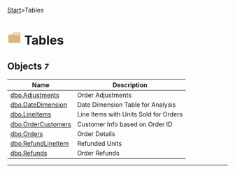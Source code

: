 [Start](../start.md)>Tables


# ![logo](../Images/folder.svg) Tables



## <a name="#Tables"></a>Objects _`7`_
|Name|Description
|---|---
|[dbo.Adjustments](dbo.Adjustments.md)|Order Adjustments|
|[dbo.DateDimension](dbo.DateDimension.md)|Date Dimension Table for Analysis|
|[dbo.LineItems](dbo.LineItems.md)|Line Items with Units Sold for Orders|
|[dbo.OrderCustomers](dbo.OrderCustomers.md)|Customer Info based on Order ID|
|[dbo.Orders](dbo.Orders.md)|Order Details|
|[dbo.RefundLineItem](dbo.RefundLineItem.md)|Refunded Units|
|[dbo.Refunds](dbo.Refunds.md)|Order Refunds |

___